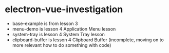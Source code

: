 # electron-vue-investigation

- base-example is from lesson 3
- menu-demo is lesson 4 Application Menu lesson
- system-tray is lesson 4 System Tray lesson
- clipboard-buffer is lesson 4 Clipboard Buffer (incomplete, moving on to more relevant how to do something with code)
